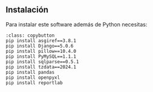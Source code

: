 ## Instalación 

Para instalar este software además de Python necesitas:

```{code-block}
:class: copybutton
pip install asgiref==3.8.1
pip install Django==5.0.6
pip install pillow==10.4.0
pip install PyMySQL==1.1.1
pip install sqlparse==0.5.1
pip install tzdata==2024.1
pip install pandas
pip install openpyxl
pip install reportlab

```
